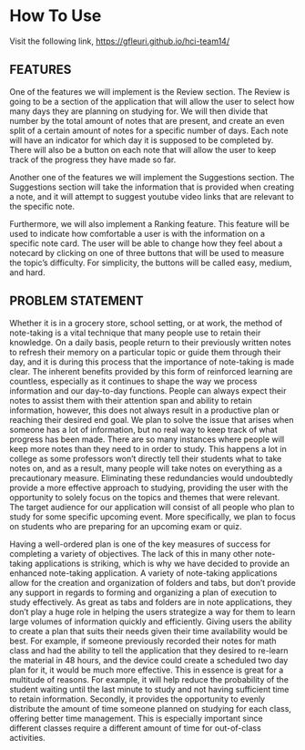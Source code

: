 # How To Use
Visit the following link,
https://gfleuri.github.io/hci-team14/

## FEATURES
One of the features we will implement is the Review section. The
Review is going to be a section of the application that will allow
the user to select how many days they are planning on studying for.
We will then divide that number by the total amount of notes that
are present, and create an even split of a certain amount of notes
for a specific number of days. Each note will have an indicator for
which day it is supposed to be completed by. There will also be a
button on each note that will allow the user to keep track of the
progress they have made so far. 

Another one of the features we will implement the Suggestions
section. The Suggestions section will take the information that
is provided when creating a note, and it will attempt to suggest
youtube video links that are relevant to the specific note. 

Furthermore, we will also implement a Ranking feature. This
feature will be used to indicate how comfortable a user is with the
information on a specific note card. The user will be able to change
how they feel about a notecard by clicking on one of three buttons
that will be used to measure the topic’s difficulty. For simplicity, the
buttons will be called easy, medium, and hard. 

## PROBLEM STATEMENT
Whether it is in a grocery store, school setting, or at work, the
method of note-taking is a vital technique that many people use
to retain their knowledge. On a daily basis, people return to their
previously written notes to refresh their memory on a particular
topic or guide them through their day, and it is during this process that the importance of note-taking is made clear. The inherent
benefits provided by this form of reinforced learning are countless,
especially as it continues to shape the way we process information and our day-to-day functions. People can always expect their
notes to assist them with their attention span and ability to retain
information, however, this does not always result in a productive
plan or reaching their desired end goal. We plan to solve the issue
that arises when someone has a lot of information, but no real way
to keep track of what progress has been made. There are so many
instances where people will keep more notes than they need to in
order to study. This happens a lot in college as some professors
won’t directly tell their students what to take notes on, and as a
result, many people will take notes on everything as a precautionary measure. Eliminating these redundancies would undoubtedly
provide a more effective approach to studying, providing the user
with the opportunity to solely focus on the topics and themes that
were relevant. The target audience for our application will consist
of all people who plan to study for some specific upcoming event.
More specifically, we plan to focus on students who are preparing
for an upcoming exam or quiz.

Having a well-ordered plan is one of the key measures of success
for completing a variety of objectives. The lack of this in many
other note-taking applications is striking, which is why we have
decided to provide an enhanced note-taking application. A variety
of note-taking applications allow for the creation and organization
of folders and tabs, but don’t provide any support in regards to
forming and organizing a plan of execution to study effectively.
As great as tabs and folders are in note applications, they don’t
play a huge role in helping the users strategize a way for them to
learn large volumes of information quickly and efficiently. Giving
users the ability to create a plan that suits their needs given their
time availability would be best. For example, if someone previously
recorded their notes for math class and had the ability to tell the
application that they desired to re-learn the material in 48 hours,
and the device could create a scheduled two day plan for it, it would
be much more effective. This in essence is great for a multitude of
reasons. For example, it will help reduce the probability of the student waiting until the last minute to study and not having sufficient
time to retain information. Secondly, it provides the opportunity to
evenly distribute the amount of time someone planned on studying
for each class, offering better time management. This is especially
important since different classes require a different amount of time
for out-of-class activities.
